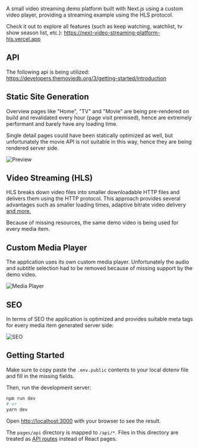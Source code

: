 A small video streaming demo platform built with Next.js using a custom video player, providing a streaming example using the HLS protocol.

Check it out to explore all features (such as keep watching, watchlist, tv show season list, etc.): https://next-video-streaming-platform-hls.vercel.app

## API
The following api is being utilized: https://developers.themoviedb.org/3/getting-started/introduction

## Static Site Generation
Overview pages like "Home", "TV" and "Movie" are being pre-rendered on build and revalidated every hour (page visit premised), hence are extremely performant and barely have any loading time. 

Single detail pages could have been statically optimized as well, but unfortunately the movie API is not suitable in this way, hence they are being rendered server side. 

![Preview](https://github.com/timfuhrmann/next-video-streaming-platform-hls/blob/develop/public/readme-preview.png)

## Video Streaming (HLS)
HLS breaks down video files into smaller downloadable HTTP files and delivers them using the HTTP protocol. This approach provides several advantages such as smaller loading times, adaptive bitrate video delivery [and more.](https://developer.apple.com/documentation/http_live_streaming)

Because of missing resources, the same demo video is being used for every media item.

## Custom Media Player
The application uses its own custom media player. Unfortunately the audio and subtitle selection had to be removed because of missing support
by the demo video.

![Media Player](https://github.com/timfuhrmann/next-video-streaming-platform-hls/blob/develop/public/readme-media-player.png)

## SEO
In terms of SEO the application is optimized and provides suitable meta tags for every media item generated server side:

![SEO](https://github.com/timfuhrmann/next-video-streaming-platform-hls/blob/develop/public/readme-seo-demo.png)

## Getting Started

Make sure to copy paste the `.env.public` contents to your local dotenv file and fill in the missing fields.

Then, run the development server:

```bash
npm run dev
# or
yarn dev
```

Open [http://localhost:3000](http://localhost:3000) with your browser to see the result.

The `pages/api` directory is mapped to `/api/*`. Files in this directory are treated as [API routes](https://nextjs.org/docs/api-routes/introduction) instead of React pages.
